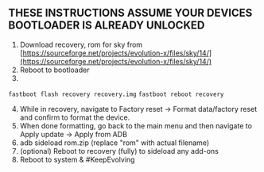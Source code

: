 ## THESE INSTRUCTIONS ASSUME YOUR DEVICES BOOTLOADER IS ALREADY UNLOCKED

1. Download recovery, rom for sky from [https://sourceforge.net/projects/evolution-x/files/sky/14/](https://sourceforge.net/projects/evolution-x/files/sky/14/)
2. Reboot to bootloader
3.
```fastboot flash recovery recovery.img```
```fastboot reboot recovery```

4. While in recovery, navigate to Factory reset -> Format data/factory reset and confirm to format the device.
5. When done formatting, go back to the main menu and then navigate to Apply update -> Apply from ADB
6. adb sideload rom.zip (replace "rom" with actual filename)
7. (optional) Reboot to recovery (fully) to sideload any add-ons
8. Reboot to system & #KeepEvolving
